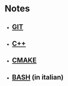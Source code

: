 # Notes
* ## [GIT](https://github.com/Lucide/Notes/blob/master/git/git.md)
* ## [C++](https://github.com/Lucide/Notes/blob/master/c%2B%2B)
* ## [CMAKE](https://github.com/Lucide/Notes/blob/master/cmake.md)
* ## [BASH](https://github.com/razvanred99/UniUD/blob/master/Calabrigo/SistemiOperativi/LaboratorioOS/listaComandiLinux.md) (in italian)